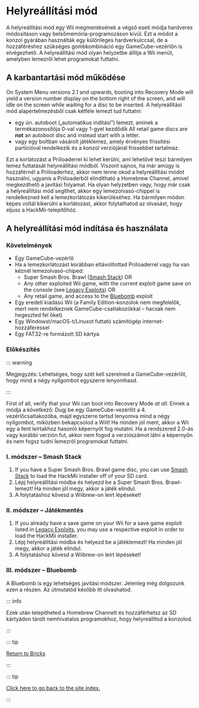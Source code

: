 # Helyreállítási mód

A helyreállítási mód egy Wii megmentésének a végső eseti módja hardveres módosításon vagy belsőmemória-programozáson kívül. Ezt a módot a konzol gyárában használták egy különleges hardverkulccsal, de a hozzáféréshez szükséges gombkombináció egy GameCube-vezérlőn is elvégezhető. A helyreállítási mód olyan helyzetbe állítja a Wii menüt, amelyben lemezről lehet programokat futtatni.

## A karbantartási mód működése

On System Menu versions 2.1 and upwards, booting into Recovery Mode will yield a version number display on the bottom right of the screen, and will idle on the screen while waiting for a disc to be inserted. A helyreállítási mód alapértelmezésből csak kétféle lemezt tud futtatni:

- egy ún. autoboot („automatikus indítási”) lemezt, aminek a termékazonosítója 0-val vagy 1-gyel kezdődik All retail game discs are **not** an autoboot disc and instead start with a letter.
- vagy egy boltban vásárolt játéklemez, amely érvényes frissítési partícióval rendelkezik és a konzol verziójánál frissebbet tartalmaz.

Ezt a korlátozást a Priiloaderrel ki lehet kerülni, ami lehetővé teszi bármilyen lemez futtatását helyreállítási módból. Viszont sajnos, ha már amúgy is hozzáférnél a Priiloaderhez, akkor nem lenne okod a helyreállítási módot használni, ugyanis a Priiloaderből elindítható a Homebrew Channel, amivel megkezdhető a javítási folyamat. Ha olyan helyzetben vagy, hogy már csak a helyreállítási mód segíthet, akkor egy lemezolvasó-chippel is rendelkezned kell a lemezkorlátozás kikerüléséhez. Ha bármilyen módon képes voltál kikerülni a korlátozást, akkor folytathatod az olvasást, hogy eljuss a HackMii-telepítőhöz.

## A helyreállítási mód indítása és használata

### Követelmények

- Egy GameCube-vezérlő
- Ha a lemezkorlátozást korábban eltávolítottad Priiloaderrel vagy ha van kéznél lemezolvasó-chiped:
  - Super Smash Bros. Brawl ([Smash Stack](legacy-exploits#smash-stack)) OR
  - Any other exploited Wii game, with the current exploit game save on the console (see [Legacy Exploits](legacy-exploits)) OR
  - Any retail game, and access to the [Bluebomb](bluebomb) exploit
- Egy eredeti kiadású Wii (a Family Edition-konzolok nem megfelelők, mert nem rendelkeznek GameCube-csatlakozókkal – hacsak nem hegeszted fel őket)
- Egy Windowst/macOS-t/Linuxot futtató számítógép internet-hozzáféréssel
- Egy FAT32-re formázott SD kártya

### Előkészítés

::: warning

Megjegyzés: Lehetséges, hogy szét kell szerelned a GameCube-vezérlőt, hogy mind a négy nyílgombot egyszerre lenyomhasd.

:::

First of all, verify that your Wii can boot into Recovery Mode _at all_. Ennek a módja a következő: Dugj be egy GameCube-vezérlőt a 4. vezérlőcsatlakozóba, majd egyszerre tartsd lenyomva mind a négy nyílgombot, miközben bekapcsolod a Wiit! Ha minden jól ment, akkor a Wii egy a fent leírtakhoz hasonló képernyőt fog mutatni. Ha a rendszered 2.0-ás vagy korábbi verzión fut, akkor nem fogod a verziószámot látni a képernyőn és nem fogsz tudni lemezről programokat futtatni.

### I. módszer – Smash Stack

1. If you have a Super Smash Bros. Brawl game disc, you can use [Smash Stack](legacy-exploits#smash-stack) to load the HackMii installer off of your SD card.
2. Lépj helyreállítási módba és helyezd be a Super Smash Bros. Brawl-lemezt! Ha minden jól megy, akkor a játék elindul.
3. A folytatáshoz kövesd a Wiibrew-on leírt lépéseket!

### II. módszer – Játékmentés

1. If you already have a save game on your Wii for a save game exploit listed in [Legacy Exploits](legacy-exploits), you may use a respective exploit in order to load the HackMii installer.
2. Lépj helyreállítási módba és helyezd be a játéklemezt! Ha minden jól megy, akkor a játék elindul.
3. A folytatáshoz kövesd a Wiibrew-on leírt lépéseket!

### III. módszer – Bluebomb

A Bluebomb is egy lehetséges javítási módszer. Jelenleg még dolgozunk ezen a részen. Az útmutatód később itt olvashatod.

::: info

Ezek után telepítheted a Homebrew Channelt és hozzáférhetsz az SD kártyádon tárolt nemhivatalos programokhoz, hogy helyreállítsd a konzolod.

:::

::: tip

[Return to Bricks](bricks)

:::

::: tip

[Click here to go back to the site index.](site-navigation)

:::
